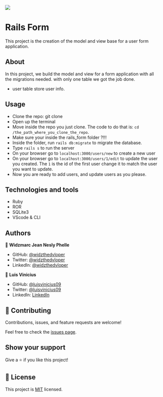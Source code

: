 ![](https://img.shields.io/badge/Microverse-blueviolet)
# Rails Form
This project is the creation of the model and view base for a user form application.

## About
In this project, we build the model and view for a form application with all the migrations needed.
with only one table we got the job done.
- user table store user info.

## Usage
- Clone the repo: git clone
- Open up the terminal
- Move inside the repo you just clone. The code to do that is: `cd /the_path_where_you_clone_the_repo`.
- Make sure your inside the rails_form folder ?!!! 
- Inside the folder, run `rails db:migrate` to migrate the database.
- Type `rails s` to run the server
- On your browser go to `localhost:3000/users/new` to create a new user
- On your browser go to `localhost:3000/users/1/edit` to update the user you created. The `1` is the id of the first user change it to match the user you want to update.
- Now you are ready to add users, and update users as you please.

## Technologies and tools
- Ruby
- ROR
- SQLite3
- VScode & CLI

## Authors

👤 **Widzmarc Jean Nesly Phelle**

- GitHub: [@widzthedvloper](https://github.com/widzthedvloper)
- Twitter: [@widzthedvloper](https://twitter.com/widzthedvloper)
- LinkedIn: [@widzthedvloper](https://www.linkedin.com/in/widzmarc-jean-nesly-phelle-252a26129/)

👤 **Luis Vinicius**

- GitHub: [@luisvinicius09](https://github.com/luisvinicius09)
- Twitter: [@luisvinicius09]()
- LinkedIn: [LinkedIn](https://linkedin.com/in/luis-vinicius)

## 🤝 Contributing

Contributions, issues, and feature requests are welcome!

Feel free to check the [issues page](https://github.com/abdulkhaliqdev/Tic-Tac-Toe/issues).

## Show your support

Give a ⭐️ if you like this project!

## 📝 License

This project is [MIT](/LICENSE) licensed.